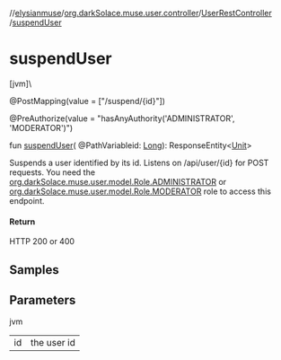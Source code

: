 //[elysianmuse](../../../index.md)/[org.darkSolace.muse.user.controller](../index.md)/[UserRestController](index.md)
/[suspendUser](suspend-user.md)

# suspendUser

[jvm]\

@PostMapping(value = ["/suspend/{id}"])

@PreAuthorize(value = "hasAnyAuthority('ADMINISTRATOR', 'MODERATOR')")

fun [suspendUser](suspend-user.md)(
@PathVariableid: [Long](https://kotlinlang.org/api/latest/jvm/stdlib/kotlin/-long/index.html)):
ResponseEntity&lt;[Unit](https://kotlinlang.org/api/latest/jvm/stdlib/kotlin/-unit/index.html)&gt;

Suspends a user identified by its id. Listens on /api/user/{id} for POST requests. You need
the [org.darkSolace.muse.user.model.Role.ADMINISTRATOR](../../org.darkSolace.muse.user.model/-role/-a-d-m-i-n-i-s-t-r-a-t-o-r/index.md)
or [org.darkSolace.muse.user.model.Role.MODERATOR](../../org.darkSolace.muse.user.model/-role/-m-o-d-e-r-a-t-o-r/index.md)
role to access this endpoint.

#### Return

HTTP 200 or 400

## Samples

## Parameters

jvm

| | |
|---|---|
| id | the user id |
